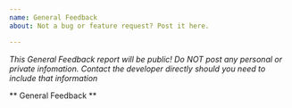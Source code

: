 ```yaml
---
name: General Feedback
about: Not a bug or feature request? Post it here.

---
```

*This General Feedback report will be public! Do NOT post any personal or private infomation. Contact the developer directly should you need to include that information*

** General Feedback **

